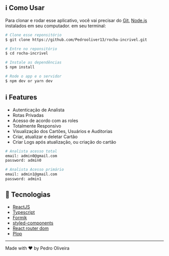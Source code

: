 ## :information_source: Como Usar

Para clonar e rodar esse aplicativo, você vai precisar do [Git](https://git-scm.com), [Node.js](https://nodejs.org/en/) instalados em seu computador. em seu terminal:

```bash
# Clone esse reponsitório
$ git clone https://github.com/Pedrooliver13/rocha-incrivel.git

# Entre no reponsitório
$ cd rocha-incrivel

# Instale as dependências 
$ npm install

# Rode o app e o servidor
$ npm dev or yarn dev

```

## :information_source: Features

- Autenticação de Analista
- Rotas Privadas
- Acesso de acordo com as roles
- Totalmente Responsivo
- Visualização dos Cartões, Usuários e Auditorias
- Criar, atualizar e deletar Cartão 
- Criar Logs após atualização, ou criação do cartão

```bash
# Analista acesso total 
email: admin0@gmail.com
password: admin0

# Analista Acesso primário
email: admin1@gmail.com
password: admin1

```

## :rocket: Tecnologias

-  [ReactJS](https://reactjs.org/)
-  [Typescript](https://www.typescriptlang.org/)
-  [Formik](https://www.typescriptlang.org/)
-  [styled-components](https://www.styled-components.com/)
-  [React router dom](https://reactrouter.com/web/guides/quick-start)
-  [Plop](https://plopjs.com/)

---

Made with ♥ by Pedro Oliveira
